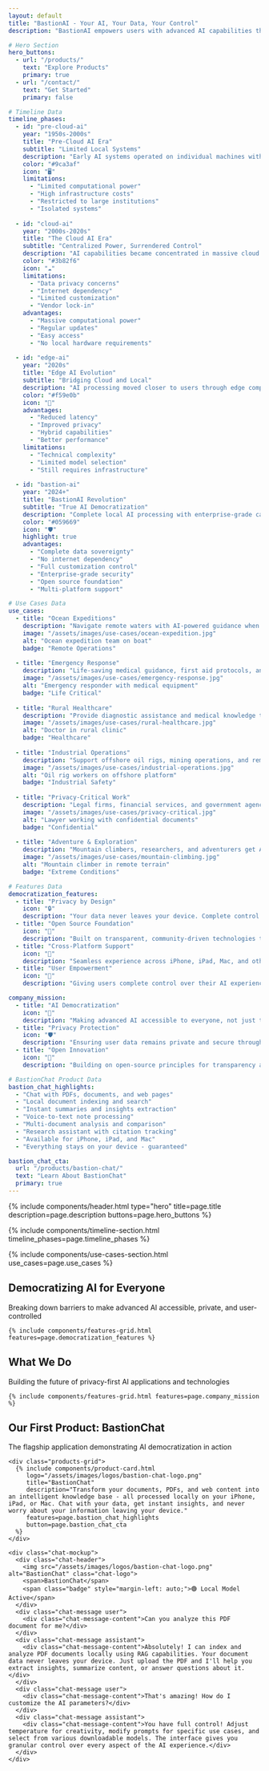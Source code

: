 ```yaml
---
layout: default
title: "BastionAI - Your AI, Your Data, Your Control"
description: "BastionAI empowers users with advanced AI capabilities that run entirely on your device. Experience the full potential of AI conversation, document processing, and voice interaction without compromising your privacy or security."

# Hero Section
hero_buttons:
  - url: "/products/"
    text: "Explore Products"
    primary: true
  - url: "/contact/"
    text: "Get Started"
    primary: false

# Timeline Data
timeline_phases:
  - id: "pre-cloud-ai"
    year: "1950s-2000s"
    title: "Pre-Cloud AI Era"
    subtitle: "Limited Local Systems"
    description: "Early AI systems operated on individual machines with constrained computational resources. Access was limited to institutions with significant infrastructure investments."
    color: "#9ca3af"
    icon: "🖥️"
    limitations:
      - "Limited computational power"
      - "High infrastructure costs"
      - "Restricted to large institutions"
      - "Isolated systems"
    
  - id: "cloud-ai"
    year: "2000s-2020s"
    title: "The Cloud AI Era"
    subtitle: "Centralized Power, Surrendered Control"
    description: "AI capabilities became concentrated in massive cloud data centers. Users gained access to powerful AI but at the cost of data sovereignty and privacy."
    color: "#3b82f6"
    icon: "☁️"
    limitations:
      - "Data privacy concerns"
      - "Internet dependency"
      - "Limited customization"
      - "Vendor lock-in"
    advantages:
      - "Massive computational power"
      - "Regular updates"
      - "Easy access"
      - "No local hardware requirements"
    
  - id: "edge-ai"
    year: "2020s"
    title: "Edge AI Evolution"
    subtitle: "Bridging Cloud and Local"
    description: "AI processing moved closer to users through edge computing, reducing latency and improving privacy while maintaining some cloud connectivity."
    color: "#f59e0b"
    icon: "📡"
    advantages:
      - "Reduced latency"
      - "Improved privacy"
      - "Hybrid capabilities"
      - "Better performance"
    limitations:
      - "Technical complexity"
      - "Limited model selection"
      - "Still requires infrastructure"
    
  - id: "bastion-ai"
    year: "2024+"
    title: "BastionAI Revolution"
    subtitle: "True AI Democratization"
    description: "Complete local AI processing with enterprise-grade capabilities. Users maintain full control over their data while accessing the latest AI innovations."
    color: "#059669"
    icon: "🛡️"
    highlight: true
    advantages:
      - "Complete data sovereignty"
      - "No internet dependency"
      - "Full customization control"
      - "Enterprise-grade security"
      - "Open source foundation"
      - "Multi-platform support"

# Use Cases Data
use_cases:
  - title: "Ocean Expeditions"
    description: "Navigate remote waters with AI-powered guidance when satellite internet is slow, expensive, or unavailable. Access navigation, weather analysis, and emergency protocols offline."
    image: "/assets/images/use-cases/ocean-expedition.jpg"
    alt: "Ocean expedition team on boat"
    badge: "Remote Operations"
    
  - title: "Emergency Response"
    description: "Life-saving medical guidance, first aid protocols, and survival information instantly available when networks are down. Critical decisions can't wait for connectivity."
    image: "/assets/images/use-cases/emergency-response.jpg"
    alt: "Emergency responder with medical equipment"
    badge: "Life Critical"
    
  - title: "Rural Healthcare"
    description: "Provide diagnostic assistance and medical knowledge to healthcare workers in remote clinics where reliable internet is a luxury, not a given."
    image: "/assets/images/use-cases/rural-healthcare.jpg"
    alt: "Doctor in rural clinic"
    badge: "Healthcare"
    
  - title: "Industrial Operations"
    description: "Support offshore oil rigs, mining operations, and remote manufacturing with AI-powered safety protocols and equipment diagnostics - no expensive satellite required."
    image: "/assets/images/use-cases/industrial-operations.jpg"
    alt: "Oil rig workers on offshore platform"
    badge: "Industrial Safety"
    
  - title: "Privacy-Critical Work"
    description: "Legal firms, financial services, and government agencies can leverage AI for document analysis and decision support without compromising sensitive data."
    image: "/assets/images/use-cases/privacy-critical.jpg"
    alt: "Lawyer working with confidential documents"
    badge: "Confidential"
    
  - title: "Adventure & Exploration"
    description: "Mountain climbers, researchers, and adventurers get AI assistance for route planning, weather analysis, and survival guidance in the world's most remote locations."
    image: "/assets/images/use-cases/mountain-climbing.jpg"
    alt: "Mountain climber in remote terrain"
    badge: "Extreme Conditions"

# Features Data
democratization_features:
  - title: "Privacy by Design"
    icon: "🔒"
    description: "Your data never leaves your device. Complete control over your information and AI interactions."
  - title: "Open Source Foundation"
    icon: "🔧"
    description: "Built on transparent, community-driven technologies that you can trust and verify."
  - title: "Cross-Platform Support"
    icon: "📱"
    description: "Seamless experience across iPhone, iPad, Mac, and other platforms."
  - title: "User Empowerment"
    icon: "🚀"
    description: "Giving users complete control over their AI experience and data"

company_mission:
  - title: "AI Democratization"
    icon: "🌟"
    description: "Making advanced AI accessible to everyone, not just tech giants"
  - title: "Privacy Protection"
    icon: "🛡️"
    description: "Ensuring user data remains private and secure through local processing"
  - title: "Open Innovation"
    icon: "🔧"
    description: "Building on open-source principles for transparency and community collaboration"

# BastionChat Product Data
bastion_chat_highlights:
  - "Chat with PDFs, documents, and web pages"
  - "Local document indexing and search"
  - "Instant summaries and insights extraction"
  - "Voice-to-text note processing"
  - "Multi-document analysis and comparison"
  - "Research assistant with citation tracking"
  - "Available for iPhone, iPad, and Mac"
  - "Everything stays on your device - guaranteed"

bastion_chat_cta:
  url: "/products/bastion-chat/"
  text: "Learn About BastionChat"
  primary: true
---
```


{% include components/header.html 
   type="hero"
   title=page.title
   description=page.description
   buttons=page.hero_buttons
%}

{% include components/timeline-section.html timeline_phases=page.timeline_phases %}

{% include components/use-cases-section.html use_cases=page.use_cases %}

<section class="content-section">
  <div class="container">
    <div class="section-header">
      <h2 class="section-title">Democratizing AI for Everyone</h2>
      <p class="section-subtitle">Breaking down barriers to make advanced AI accessible, private, and user-controlled</p>
    </div>
    
    {% include components/features-grid.html features=page.democratization_features %}
  </div>
</section>

<section class="content-section">
  <div class="container">
    <div class="section-header">
      <h2 class="section-title">What We Do</h2>
      <p class="section-subtitle">Building the future of privacy-first AI applications and technologies</p>
    </div>
    
    {% include components/features-grid.html features=page.company_mission %}
  </div>
</section>

<section class="content-section">
  <div class="container">
    <div class="section-header">
      <h2 class="section-title">Our First Product: BastionChat</h2>
      <p class="section-subtitle">The flagship application demonstrating AI democratization in action</p>
    </div>
    
    <div class="products-grid">
      {% include components/product-card.html 
         logo="/assets/images/logos/bastion-chat-logo.png"
         title="BastionChat"
         description="Transform your documents, PDFs, and web content into an intelligent knowledge base - all processed locally on your iPhone, iPad, or Mac. Chat with your data, get instant insights, and never worry about your information leaving your device."
         features=page.bastion_chat_highlights
         button=page.bastion_chat_cta
      %}
    </div>
    
    <div class="chat-mockup">
      <div class="chat-header">
        <img src="/assets/images/logos/bastion-chat-logo.png" alt="BastionChat" class="chat-logo">
        <span>BastionChat</span>
        <span class="badge" style="margin-left: auto;">🟢 Local Model Active</span>
      </div>
      <div class="chat-message user">
        <div class="chat-message-content">Can you analyze this PDF document for me?</div>
      </div>
      <div class="chat-message assistant">
        <div class="chat-message-content">Absolutely! I can index and analyze PDF documents locally using RAG capabilities. Your document data never leaves your device. Just upload the PDF and I'll help you extract insights, summarize content, or answer questions about it.</div>
      </div>
      <div class="chat-message user">
        <div class="chat-message-content">That's amazing! How do I customize the AI parameters?</div>
      </div>
      <div class="chat-message assistant">
        <div class="chat-message-content">You have full control! Adjust temperature for creativity, modify prompts for specific use cases, and select from various downloadable models. The interface gives you granular control over every aspect of the AI experience.</div>
      </div>
    </div>
  </div>
</section>
 